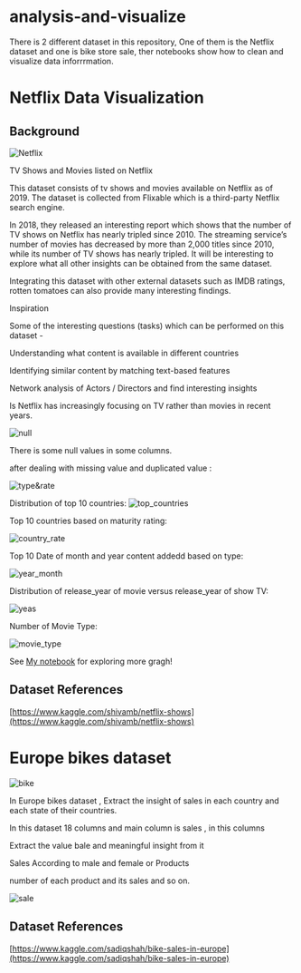 # analysis-and-visualize

There is 2 different dataset in this repository, One of them is the Netflix dataset and one is bike store sale, ther notebooks show  how to clean and visualize data inforrrmation.
# Netflix Data Visualization

## Background

![Netflix](Data_cleaning/images/Netflix.png)

TV Shows and Movies listed on Netflix

This dataset consists of tv shows and movies available on Netflix as of 2019. The dataset is collected from Flixable which is a third-party Netflix search engine.

In 2018, they released an interesting report which shows that the number of TV shows on Netflix has nearly tripled since 2010. The streaming service’s number of movies has decreased by more than 2,000 titles since 2010, while its number of TV shows has nearly tripled. It will be interesting to explore what all other insights can be obtained from the same dataset.

Integrating this dataset with other external datasets such as IMDB ratings, rotten tomatoes can also provide many interesting findings.

Inspiration

Some of the interesting questions (tasks) which can be performed on this dataset -

Understanding what content is available in different countries

Identifying similar content by matching text-based features

Network analysis of Actors / Directors and find interesting insights

Is Netflix has increasingly focusing on TV rather than movies in recent years.

![null](Data_cleaning/images/null.png)

There is some null values in some columns.

after dealing with missing value and duplicated value :

![type&rate](Data_cleaning/images/type&rate.png)

Distribution of top 10 countries:
![top_countries](Data_cleaning/images/top_countries.png)

Top 10 countries based on maturity rating:

![country_rate](Data_cleaning/images/country_rate.png)

Top 10 Date of month and year content addedd based on type:

![year_month](Data_cleaning/images/year_month.png)

Distribution of release_year of movie versus release_year of show TV:

![yeas](Data_cleaning/images/years.png)

Number of Movie Type:

![movie_type](Data_cleaning/images/movie_type.png)

See [My notebook](Data_cleaning/Netflix.ipynb) for exploring more gragh! 

## Dataset References

[https://www.kaggle.com/shivamb/netflix-shows](https://www.kaggle.com/shivamb/netflix-shows)

# Europe bikes dataset
![bike](Data_cleaning/images/bike.png)

In Europe bikes dataset , Extract the insight of sales in each country and each state of their countries.

In this dataset 18 columns and main column is sales , in this columns

Extract the value bale and meaningful insight from it

Sales According to male and female or Products

number of each product and its sales and so on.

![sale](Data_cleaning/images/sale.png)

## Dataset References

[https://www.kaggle.com/sadiqshah/bike-sales-in-europe](https://www.kaggle.com/sadiqshah/bike-sales-in-europe)

